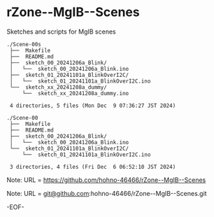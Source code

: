 # rZone--MgIB--Scenes

Sketches and scripts for MgIB scenes

    ./Scene-00s
     ├──  Makefile
     ├──  README.md
     ├──  sketch_00_20241206a_Blink/
     │   └──  sketch_00_20241206a_Blink.ino
     ├──  sketch_01_20241101a_BlinkOverI2C/
     │   └──  sketch_01_20241101a_BlinkOverI2C.ino
     └──  sketch_xx_20241208a_dummy/
         └──  sketch_xx_20241208a_dummy.ino
     
     4 directories, 5 files (Mon Dec  9 07:36:27 JST 2024)

    ./Scene-00
     ├──  Makefile
     ├──  README.md
     ├──  sketch_00_20241206a_Blink/
     │   └──  sketch_00_20241206a_Blink.ino
     └──  sketch_01_20241101a_BlinkOverI2C/
         └──  sketch_01_20241101a_BlinkOverI2C.ino
     
     3 directories, 4 files (Fri Dec  6 06:52:10 JST 2024)

Note: URL = https://github.com/hohno-46466/rZone--MgIB--Scenes

Note: URL = git@github.com:hohno-46466/rZone--MgIB--Scenes.git

-EOF-

